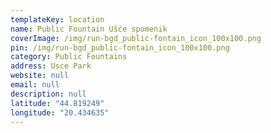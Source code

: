 ```yaml
---
templateKey: location
name: Public Fountain Ušće spomenik
coverImage: /img/run-bgd_public-fontain_icon_100x100.png
pin: /img/run-bgd_public-fontain_icon_100x100.png
category: Public Fountains
address: Usce Park
website: null
email: null
description: null
latitude: "44.819249"
longitude: "20.434635"
---
```


